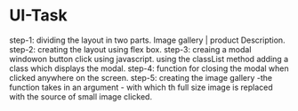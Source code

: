 # UI-Task

step-1: dividing the layout in two parts.
       Image gallery |  product Description.
step-2: creating the layout using flex box.
step-3: creaing a modal windowon button click using javascript. using the classList method adding a class which displays the modal.
step-4: function for closing the modal when clicked anywhere on the screen.
step-5: creating the image gallery
        -the function takes in an argument 
        - with which th full size image is replaced with the source of small image clicked.
      
